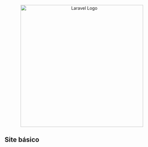 <p align="center"><a href="https://github.com/laiguz" target="_blank"><img src="https://avatars.githubusercontent.com/u/138938048?v=4" width="400" alt="Laravel Logo"></a></p>

## Site básico
